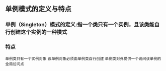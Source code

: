 ## 单例模式的定义与特点
### 单例（Singleton）模式的定义:指一个类只有一个实例，且该类能自行创建这个实例的一种模式

### 特点
`单例类只有一个实例对象`
`该单例对象必须由单例类自行创建`
`单例类对外提供一个访问该单例的全局访问点`
